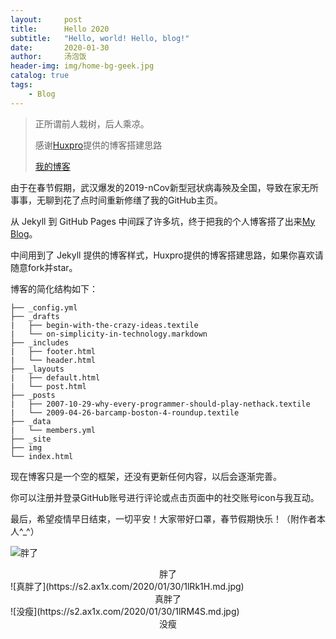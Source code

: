 ```yaml
---
layout:     post
title:      Hello 2020
subtitle:   "Hello, world! Hello, blog!"
date:       2020-01-30
author:     汤泡饭
header-img: img/home-bg-geek.jpg
catalog: true
tags:
    - Blog
---
```


> 正所谓前人栽树，后人乘凉。
> 
> 感谢[Huxpro](https://github.com/huxpro)提供的博客搭建思路
> 
> [我的博客](https://tmyuan627.github.io)


由于在春节假期，武汉爆发的2019-nCov新型冠状病毒殃及全国，导致在家无所事事，无聊到花了点时间重新修缮了我的GitHub主页。

从 Jekyll 到 GitHub Pages 中间踩了许多坑，终于把我的个人博客搭了出来[My Blog](https://tmyuan627.github.io)。

中间用到了 Jekyll 提供的博客样式，Huxpro提供的博客搭建思路，如果你喜欢请随意fork并star。

博客的简化结构如下：

```
├── _config.yml
├── _drafts
|   ├── begin-with-the-crazy-ideas.textile
|   └── on-simplicity-in-technology.markdown
├── _includes
|   ├── footer.html
|   └── header.html
├── _layouts
|   ├── default.html
|   └── post.html
├── _posts
|   ├── 2007-10-29-why-every-programmer-should-play-nethack.textile
|   └── 2009-04-26-barcamp-boston-4-roundup.textile
├── _data
|   └── members.yml
├── _site
├── img
└── index.html
```

现在博客只是一个空的框架，还没有更新任何内容，以后会逐渐完善。

你可以注册并登录GitHub账号进行评论或点击页面中的社交账号icon与我互动。

最后，希望疫情早日结束，一切平安！大家带好口罩，春节假期快乐！（附作者本人^_^）

![胖了](https://s2.ax1x.com/2020/01/30/1lRKN8.md.jpg)
<center>胖了</center>
![真胖了](https://s2.ax1x.com/2020/01/30/1lRk1H.md.jpg)
<center>真胖了</center>
![没瘦](https://s2.ax1x.com/2020/01/30/1lRM4S.md.jpg)
<center>没瘦</center>

